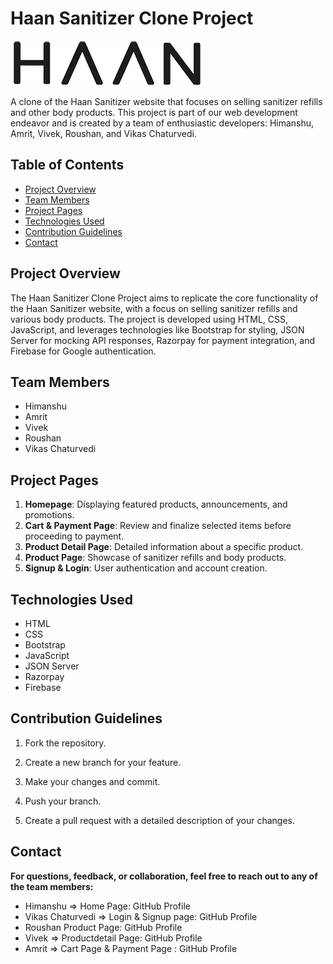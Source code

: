 # Haan Sanitizer Clone Project

![Project Logo](images/logo_han.webp)


A clone of the Haan Sanitizer website that focuses on selling sanitizer refills and other body products. This project is part of our web development endeavor and is created by a team of enthusiastic developers: Himanshu, Amrit, Vivek, Roushan, and Vikas Chaturvedi.

## Table of Contents

- [Project Overview](#project-overview)
- [Team Members](#team-members)
- [Project Pages](#project-pages)
- [Technologies Used](#technologies-used)
- [Contribution Guidelines](#contribution-guidelines)
- [Contact](#contact)

## Project Overview

The Haan Sanitizer Clone Project aims to replicate the core functionality of the Haan Sanitizer website, with a focus on selling sanitizer refills and various body products. The project is developed using HTML, CSS, JavaScript, and leverages technologies like Bootstrap for styling, JSON Server for mocking API responses, Razorpay for payment integration, and Firebase for Google authentication.

## Team Members

- Himanshu
- Amrit
- Vivek
- Roushan
- Vikas Chaturvedi

## Project Pages

1. **Homepage**: Displaying featured products, announcements, and promotions.
2. **Cart & Payment Page**: Review and finalize selected items before proceeding to payment.
3. **Product Detail Page**: Detailed information about a specific product.
4. **Product Page**: Showcase of sanitizer refills and body products.
5. **Signup & Login**: User authentication and account creation.

## Technologies Used

- HTML
- CSS
- Bootstrap
- JavaScript
- JSON Server
- Razorpay
- Firebase



## Contribution Guidelines

1. Fork the repository.

2. Create a new branch for your feature.

3. Make your changes and commit.

4. Push your branch.

5. Create a pull request with a detailed description of your changes.

## Contact
**For questions, feedback, or collaboration, feel free to reach out to any of the team members:**

- Himanshu =>  Home Page: GitHub Profile
- Vikas Chaturvedi => Login & Signup page: GitHub Profile
- Roushan Product Page: GitHub Profile
- Vivek => Productdetail Page: GitHub Profile
- Amrit => Cart Page & Payment Page : GitHub Profile

